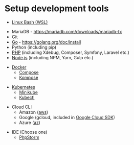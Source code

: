 # Setup development tools

[//]: # (Note that the order of these does matter, when seperated by a new line)

[//]: # (Dependencies: none)
- [Linux Bash (WSL)](DevTools/Bash.md)

[//]: # (Dependencies: WSL)
- MariaDB - https://mariadb.com/downloads/mariadb-tx
- Git
- [Go](DevTools/GoLang.md) - https://golang.org/doc/install
- Python (including pip)
- [PHP](DevTools/Php.md) (including Xdebug, Composer, Symfony, Laravel etc.)
- [Node.js](DevTools/Node.md) (including NPM, Yarn, Gulp etc.)

[//]: # (Dependencies: Go)
- [Docker](DevTools/Docker.md)
  - [Compose](DevTools/Docker.md#Install-Compose-Docker-Composer)
  - [Kompose](DevTools/Docker.md#Install-Kompose-Kubernetes-Composer)

[//]: # (Dependencies: Hypervisor)
- [Kubernetes](DevTools/K8s.md)
  - [Minikube](DevTools/K8s.md#Install-Minikube)
  - [Kubectl](DevTools/K8s.md#Install-Kubectl)

[//]: # (Dependencies: none)
- Cloud CLI
  - Amazon ([aws](https://aws.amazon.com/cli/))
  - Google (gcloud, included in [Google Cloud SDK](https://cloud.google.com/sdk/install))
  - Azure ([az](https://docs.microsoft.com/en-us/cli/azure/install-azure-cli?view=azure-cli-latest))

[//]: # (Dependencies: Everything)
- IDE (Choose one)
  - [PhpStorm](DevTools/Ide/PhpStorm.md)
